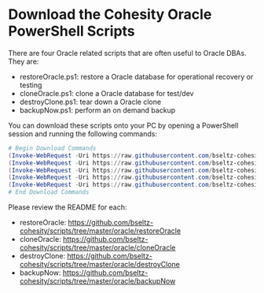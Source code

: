 # Download the Cohesity Oracle PowerShell Scripts

There are four Oracle related scripts that are often useful to Oracle DBAs. They are:

* restoreOracle.ps1: restore a Oracle database for operational recovery or testing
* cloneOracle.ps1: clone a Oracle database for test/dev
* destroyClone.ps1: tear down a Oracle clone
* backupNow.ps1: perform an on demand backup

You can download these scripts onto your PC by opening a PowerShell session and running the following commands:

```powershell
# Begin Download Commands
(Invoke-WebRequest -Uri https://raw.githubusercontent.com/bseltz-cohesity/scripts/master/powershell/cohesity-api/cohesity-api.ps1).content | Out-File cohesity-api.ps1; (Get-Content cohesity-api.ps1) | Set-Content cohesity-api.ps1
(Invoke-WebRequest -Uri https://raw.githubusercontent.com/bseltz-cohesity/scripts/master/oracle/restoreOracle/restoreOracle.ps1).content | Out-File restoreOracle.ps1; (Get-Content restoreOracle.ps1) | Set-Content restoreOracle.ps1
(Invoke-WebRequest -Uri https://raw.githubusercontent.com/bseltz-cohesity/scripts/master/oracle/cloneOracle/cloneOracle.ps1).content | Out-File cloneOracle.ps1; (Get-Content cloneOracle.ps1) | Set-Content cloneOracle.ps1
(Invoke-WebRequest -Uri https://raw.githubusercontent.com/bseltz-cohesity/scripts/master/oracle/destroyClone/destroyClone.ps1).content | Out-File destroyClone.ps1; (Get-Content destroyClone.ps1) | Set-Content destroyClone.ps1
(Invoke-WebRequest -Uri https://raw.githubusercontent.com/bseltz-cohesity/scripts/master/oracle/backupNow/backupNow.ps1).content | Out-File backupNow.ps1; (Get-Content backupNow.ps1) | Set-Content backupNow.ps1
# End Download Commands
```

Please review the README for each:

* restoreOracle: <https://github.com/bseltz-cohesity/scripts/tree/master/oracle/restoreOracle>
* cloneOracle: <https://github.com/bseltz-cohesity/scripts/tree/master/oracle/cloneOracle>
* destroyClone: <https://github.com/bseltz-cohesity/scripts/tree/master/oracle/destroyClone>
* backupNow: <https://github.com/bseltz-cohesity/scripts/tree/master/oracle/backupNow>
